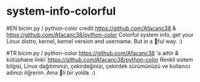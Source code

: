 # system-info-colorful

#EN
bicim.py / python-color credit https://github.com/Afacanc38 & https://github.com/Afacanc38/python-color
Colorful system info, get your Linux distro, kernel, kernel version and username. But in a 🌈ful way. :)

#TR
bicim.py / python-color https://github.com/Afacanc38 'a aittir & kütüphane linki: https://github.com/Afacanc38/python-color
Renkli sistem bilgisi, Linux dağıtımınızı, çekirdeğinizi, çekirdek sürümünüzü ve kullanıcı adınızı öğrenin. Ama 🌈li bir yolda. :)
